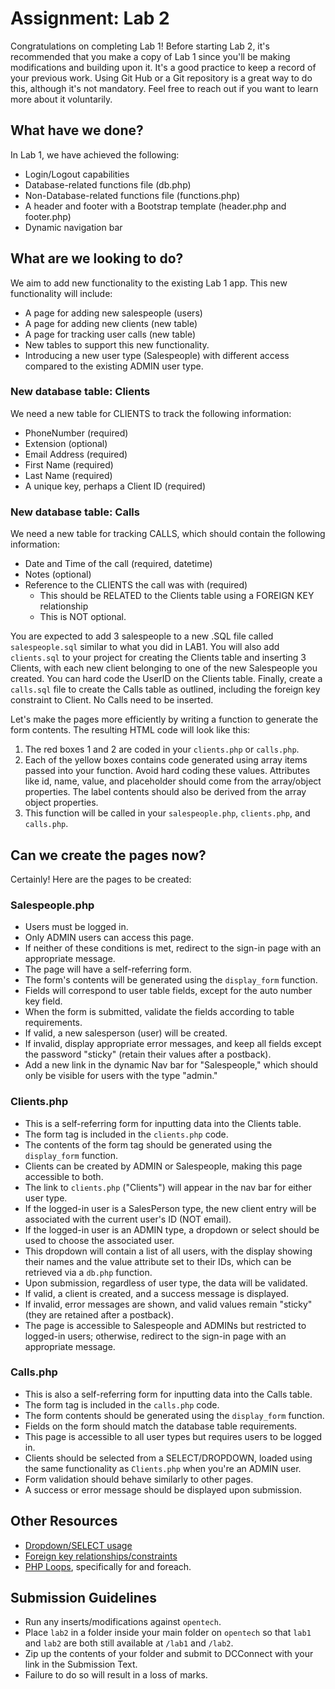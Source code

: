 # Assignment: Lab 2

Congratulations on completing Lab 1! Before starting Lab 2, it's recommended that you make a copy of Lab 1 since you'll be making modifications and building upon it. It's a good practice to keep a record of your previous work. Using Git Hub or a Git repository is a great way to do this, although it's not mandatory. Feel free to reach out if you want to learn more about it voluntarily.

## What have we done?

In Lab 1, we have achieved the following:

- Login/Logout capabilities
- Database-related functions file (db.php)
- Non-Database-related functions file (functions.php)
- A header and footer with a Bootstrap template (header.php and footer.php)
- Dynamic navigation bar

## What are we looking to do?

We aim to add new functionality to the existing Lab 1 app. This new functionality will include:

- A page for adding new salespeople (users)
- A page for adding new clients (new table)
- A page for tracking user calls (new table)
- New tables to support this new functionality.
- Introducing a new user type (Salespeople) with different access compared to the existing ADMIN user type.

### New database table: Clients

We need a new table for CLIENTS to track the following information:

- PhoneNumber (required)
- Extension (optional)
- Email Address (required)
- First Name (required)
- Last Name (required)
- A unique key, perhaps a Client ID (required)

### New database table: Calls

We need a new table for tracking CALLS, which should contain the following information:

- Date and Time of the call (required, datetime)
- Notes (optional)
- Reference to the CLIENTS the call was with (required)
  - This should be RELATED to the Clients table using a FOREIGN KEY relationship
  - This is NOT optional.

You are expected to add 3 salespeople to a new .SQL file called `salespeople.sql` similar to what you did in LAB1. You will also add `clients.sql` to your project for creating the Clients table and inserting 3 Clients, with each new client belonging to one of the new Salespeople you created. You can hard code the UserID on the Clients table. Finally, create a `calls.sql` file to create the Calls table as outlined, including the foreign key constraint to Client. No Calls need to be inserted.

Let's make the pages more efficiently by writing a function to generate the form contents. The resulting HTML code will look like this:

1. The red boxes 1 and 2 are coded in your `clients.php` or `calls.php`.
2. Each of the yellow boxes contains code generated using array items passed into your function. Avoid hard coding these values. Attributes like id, name, value, and placeholder should come from the array/object properties. The label contents should also be derived from the array object properties.
3. This function will be called in your `salespeople.php`, `clients.php`, and `calls.php`.

## Can we create the pages now?

Certainly! Here are the pages to be created:

### Salespeople.php

- Users must be logged in.
- Only ADMIN users can access this page.
- If neither of these conditions is met, redirect to the sign-in page with an appropriate message.
- The page will have a self-referring form.
- The form's contents will be generated using the `display_form` function.
- Fields will correspond to user table fields, except for the auto number key field.
- When the form is submitted, validate the fields according to table requirements.
- If valid, a new salesperson (user) will be created.
- If invalid, display appropriate error messages, and keep all fields except the password "sticky" (retain their values after a postback).
- Add a new link in the dynamic Nav bar for "Salespeople," which should only be visible for users with the type "admin."

### Clients.php

- This is a self-referring form for inputting data into the Clients table.
- The form tag is included in the `clients.php` code.
- The contents of the form tag should be generated using the `display_form` function.
- Clients can be created by ADMIN or Salespeople, making this page accessible to both.
- The link to `clients.php` ("Clients") will appear in the nav bar for either user type.
- If the logged-in user is a SalesPerson type, the new client entry will be associated with the current user's ID (NOT email).
- If the logged-in user is an ADMIN type, a dropdown or select should be used to choose the associated user.
- This dropdown will contain a list of all users, with the display showing their names and the value attribute set to their IDs, which can be retrieved via a `db.php` function.
- Upon submission, regardless of user type, the data will be validated.
- If valid, a client is created, and a success message is displayed.
- If invalid, error messages are shown, and valid values remain "sticky" (they are retained after a postback).
- The page is accessible to Salespeople and ADMINs but restricted to logged-in users; otherwise, redirect to the sign-in page with an appropriate message.

### Calls.php

- This is also a self-referring form for inputting data into the Calls table.
- The form tag is included in the `calls.php` code.
- The form contents should be generated using the `display_form` function.
- Fields on the form should match the database table requirements.
- This page is accessible to all user types but requires users to be logged in.
- Clients should be selected from a SELECT/DROPDOWN, loaded using the same functionality as `Clients.php` when you're an ADMIN user.
- Form validation should behave similarly to other pages.
- A success or error message should be displayed upon submission.

## Other Resources

- [Dropdown/SELECT usage](https://www.w3schools.com/tags/tag_select.asp)
- [Foreign key relationships/constraints](https://www.postgresqltutorial.com/postgresql-tutorial/postgresql-foreign-key/)
- [PHP Loops](https://www.w3schools.com/php/php_looping.asp), specifically for and foreach.

## Submission Guidelines

- Run any inserts/modifications against `opentech`.
- Place `lab2` in a folder inside your main folder on `opentech` so that `lab1` and `lab2` are both still available at `/lab1` and `/lab2`.
- Zip up the contents of your folder and submit to DCConnect with your link in the Submission Text.
- Failure to do so will result in a loss of marks.
